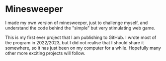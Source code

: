# Minesweeper
I made my own version of minesweeper, just to challenge myself, and understand the code behind the "simple" but very stimulating web game.

This is my first ever project that I am publishing to GitHub. I wrote most of the program in 2022/2023, but I did not realise that I should share it somewhere, so it has just been on my computer for a while. Hopefully many other more exciting projects will follow.